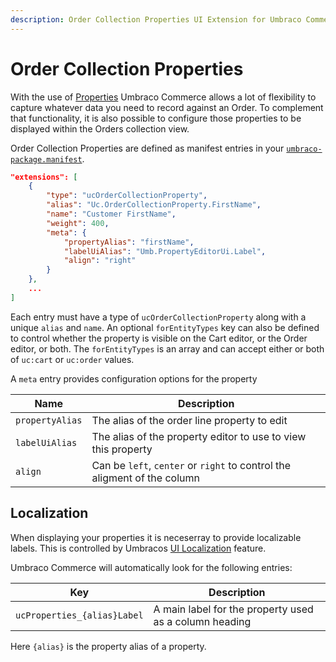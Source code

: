 ```yaml
---
description: Order Collection Properties UI Extension for Umbraco Commerce
---
```


# Order Collection Properties
With the use of [Properties](../properties.md) Umbraco Commerce allows a lot of flexibility to capture whatever data you need to record against an Order. To complement that functionality, it is also possible to configure those properties to be displayed within the Orders collection view.

Order Collection Properties are defined as manifest entries in your [`umbraco-package.manifest`](https://docs.umbraco.com/umbraco-cms/extending/package-manifest).

```json
"extensions": [
    {
        "type": "ucOrderCollectionProperty",
        "alias": "Uc.OrderCollectionProperty.FirstName",
        "name": "Customer FirstName",
        "weight": 400,
        "meta": {
            "propertyAlias": "firstName",
            "labelUiAlias": "Umb.PropertyEditorUi.Label",
            "align": "right"
        }
    },
    ...
]
```

Each entry must have a type of `ucOrderCollectionProperty` along with a unique `alias` and `name`. An optional `forEntityTypes` key can also be defined to control whether the property is visible on the Cart editor, or the Order editor, or both. The `forEntityTypes` is an array and can accept either or both of `uc:cart` or `uc:order` values.

A `meta` entry provides configuration options for the property

| Name | Description |  
| -- | -- |
| `propertyAlias` | The alias of the order line property to edit |
| `labelUiAlias` | The alias of the property editor to use to view this property |
| `align` | Can be `left`, `center` or `right` to control the aligment of the column |

## Localization

When displaying your properties it is neceserray to provide localizable labels. This is controlled by Umbracos [UI Localization](https://docs.umbraco.com/umbraco-cms/extending/language-files/ui-localization) feature.

Umbraco Commerce will automatically look for the following entries:

| Key |  Description |
| --- | --- | 
| `ucProperties_{alias}Label` | A main label for the property used as a column heading |

Here `{alias}` is the property alias of a property.